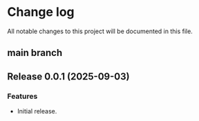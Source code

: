 # Change log

All notable changes to this project will be documented in this file.

## main branch

## Release 0.0.1 (2025-09-03)

### Features

* Initial release.

